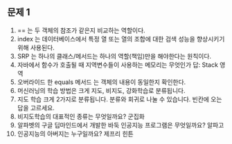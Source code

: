 ## 문제 1

1. == 는 두 객체의 참조가 같은지 비교하는 역할이다.
2. index 는 데이터베이스에서 특정 열 또는 열의 조합에 대한 검색 성능을 향상시키기 위해 사용된다.
3. SRP 는 하나의 클래스/메서드는 하나의 역할(책임)만을 해야한다는 원칙이다.
4. 자바에서 함수가 호출될 때 지역변수들이 사용하는 메모리는 무엇인가  답: Stack 영역
5. 오버라이드 한 equals 메서드 는 객체의 내용이 동일한지 확인한다.
6. 머신러닝의 학습 방법은 크게 지도, 비지도, 강화학습로 분류됩니다.
7. 지도 학습 크게 2가지로 분류됩니다. 분류와 회귀로 나눌 수 있습니다. 빈칸에 오는 답을 고르세요.
8. 비지도학습의 대표적인 종류는 무엇일까요? 군집화
9. 알파벳의 구글 딥마인드에서 개발한 바둑 인공지능 프로그램은 무엇일까요? 알파고
10. 인공지능의 아버지는 누구일까요? 제프리 힌튼